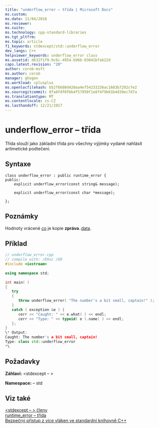 ```yaml
---
title: "underflow_error – třída | Microsoft Docs"
ms.custom: 
ms.date: 11/04/2016
ms.reviewer: 
ms.suite: 
ms.technology: cpp-standard-libraries
ms.tgt_pltfrm: 
ms.topic: article
f1_keywords: stdexcept/std::underflow_error
dev_langs: C++
helpviewer_keywords: underflow_error class
ms.assetid: d632f1f9-9c6c-4954-b96b-03041bfab22d
caps.latest.revision: "20"
author: corob-msft
ms.author: corob
manager: ghogen
ms.workload: cplusplus
ms.openlocfilehash: b52f6680d420aa4ef54233236ac1603b7292cfe2
ms.sourcegitcommit: 8fa8fdf0fbb4f57950f1e8f4f9b81b4d39ec7d7a
ms.translationtype: MT
ms.contentlocale: cs-CZ
ms.lasthandoff: 12/21/2017
---
```

# <a name="underflowerror-class"></a>underflow_error – třída
Třída slouží jako základní třída pro všechny výjimky vydané nahlásit aritmetické podtečení.  
  
## <a name="syntax"></a>Syntaxe  
  
```  
class underflow_error : public runtime_error {  
public:  
    explicit underflow_error(const string& message);

    explicit underflow_error(const char *message);

};  
```  
  
## <a name="remarks"></a>Poznámky  
 Hodnoty vrácené [co](../standard-library/exception-class.md) je kopie **zpráva**`.`[data](../standard-library/basic-string-class.md#data).  
  
## <a name="example"></a>Příklad  
  
```cpp  
// underflow_error.cpp  
// compile with: /EHsc /GR  
#include <iostream>  
  
using namespace std;  
  
int main( )  
{  
   try   
   {  
      throw underflow_error( "The number's a bit small, captain!" );  
   }  
   catch ( exception &e ) {  
      cerr << "Caught: " << e.what( ) << endl;  
      cerr << "Type: " << typeid( e ).name( ) << endl;  
   };  
}  
\* Output:   
Caught: The number's a bit small, captain!  
Type: class std::underflow_error  
*\  
```  
  
## <a name="requirements"></a>Požadavky  
 **Záhlaví:** \<stdexcept – >  
  
 **Namespace:** – std  
  
## <a name="see-also"></a>Viz také  
 [\<stdexcept – > členy](http://msdn.microsoft.com/en-us/7b6b0a73-916e-44aa-9a3f-f5b6b3ce98e6)   
 [runtime_error – třída](../standard-library/runtime-error-class.md)   
 [Bezpečný přístup z více vláken ve standardní knihovně C++](../standard-library/thread-safety-in-the-cpp-standard-library.md)

